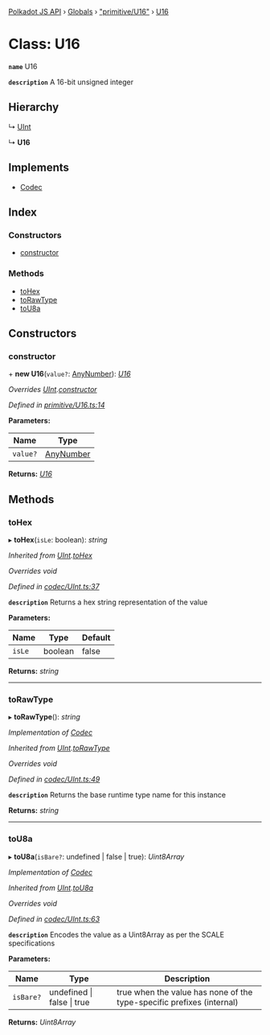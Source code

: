 [Polkadot JS API](../README.md) › [Globals](../globals.md) › ["primitive/U16"](../modules/_primitive_u16_.md) › [U16](_primitive_u16_.u16.md)

# Class: U16

**`name`** U16

**`description`** 
A 16-bit unsigned integer

## Hierarchy

  ↳ [UInt](_codec_uint_.uint.md)

  ↳ **U16**

## Implements

* [Codec](../interfaces/_types_.codec.md)

## Index

### Constructors

* [constructor](_primitive_u16_.u16.md#constructor)

### Methods

* [toHex](_primitive_u16_.u16.md#tohex)
* [toRawType](_primitive_u16_.u16.md#torawtype)
* [toU8a](_primitive_u16_.u16.md#tou8a)

## Constructors

###  constructor

\+ **new U16**(`value?`: [AnyNumber](../modules/_types_.md#anynumber)): *[U16](_primitive_u16_.u16.md)*

*Overrides [UInt](_codec_uint_.uint.md).[constructor](_codec_uint_.uint.md#constructor)*

*Defined in [primitive/U16.ts:14](https://github.com/polkadot-js/api/blob/db3cb47d05/packages/types/src/primitive/U16.ts#L14)*

**Parameters:**

Name | Type |
------ | ------ |
`value?` | [AnyNumber](../modules/_types_.md#anynumber) |

**Returns:** *[U16](_primitive_u16_.u16.md)*

## Methods

###  toHex

▸ **toHex**(`isLe`: boolean): *string*

*Inherited from [UInt](_codec_uint_.uint.md).[toHex](_codec_uint_.uint.md#tohex)*

*Overrides void*

*Defined in [codec/UInt.ts:37](https://github.com/polkadot-js/api/blob/db3cb47d05/packages/types/src/codec/UInt.ts#L37)*

**`description`** Returns a hex string representation of the value

**Parameters:**

Name | Type | Default |
------ | ------ | ------ |
`isLe` | boolean | false |

**Returns:** *string*

___

###  toRawType

▸ **toRawType**(): *string*

*Implementation of [Codec](../interfaces/_types_.codec.md)*

*Inherited from [UInt](_codec_uint_.uint.md).[toRawType](_codec_uint_.uint.md#torawtype)*

*Overrides void*

*Defined in [codec/UInt.ts:49](https://github.com/polkadot-js/api/blob/db3cb47d05/packages/types/src/codec/UInt.ts#L49)*

**`description`** Returns the base runtime type name for this instance

**Returns:** *string*

___

###  toU8a

▸ **toU8a**(`isBare?`: undefined | false | true): *Uint8Array*

*Implementation of [Codec](../interfaces/_types_.codec.md)*

*Inherited from [UInt](_codec_uint_.uint.md).[toU8a](_codec_uint_.uint.md#tou8a)*

*Overrides void*

*Defined in [codec/UInt.ts:63](https://github.com/polkadot-js/api/blob/db3cb47d05/packages/types/src/codec/UInt.ts#L63)*

**`description`** Encodes the value as a Uint8Array as per the SCALE specifications

**Parameters:**

Name | Type | Description |
------ | ------ | ------ |
`isBare?` | undefined &#124; false &#124; true | true when the value has none of the type-specific prefixes (internal)  |

**Returns:** *Uint8Array*
